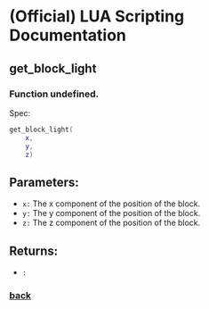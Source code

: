 
# (Official) LUA Scripting Documentation

## get_block_light

### Function undefined.

Spec:
```lua
get_block_light(
	x,
	y,
	z)
```
## Parameters:
- `x:` The x component of the position of the block.
- `y:` The y component of the position of the block.
- `z:` The z component of the position of the block.
## Returns:
- `:` 
### [back](../other)
